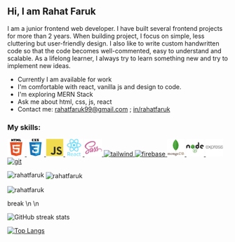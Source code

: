 ## Hi, I am Rahat Faruk

I am a junior frontend web developer. I have built several frontend projects for more than 2 years. When building project, I focus on simple, less cluttering but user-friendly design. I also like to write custom handwritten code so that the code becomes well-commented, easy to understand and scalable. As a lifelong learner, I always try to learn something new and try to implement new ideas. 

- Currently I am available for work 
- I'm comfortable with react, vanilla js and design to code.
- I'm exploring MERN Stack
- Ask me about html, css, js, react 
- Contact me: rahatfaruk99@gmail.com ; [in/rahatfaruk](https://www.linkedin.com/in/rahatfaruk/)
 
<h3 align="left">My skills:</h3>
<p align="left"> <a href="https://www.w3.org/html/" target="_blank" rel="noreferrer"> <img src="https://raw.githubusercontent.com/devicons/devicon/master/icons/html5/html5-original-wordmark.svg" alt="html5" width="40" height="40"/> </a> <a href="https://www.w3schools.com/css/" target="_blank" rel="noreferrer"> <img src="https://raw.githubusercontent.com/devicons/devicon/master/icons/css3/css3-original-wordmark.svg" alt="css3" width="40" height="40"/> </a> <a href="https://developer.mozilla.org/en-US/docs/Web/JavaScript" target="_blank" rel="noreferrer"> <img src="https://raw.githubusercontent.com/devicons/devicon/master/icons/javascript/javascript-original.svg" alt="javascript" width="40" height="40"/> </a> <a href="https://reactjs.org/" target="_blank" rel="noreferrer"> <img src="https://raw.githubusercontent.com/devicons/devicon/master/icons/react/react-original-wordmark.svg" alt="react" width="40" height="40"/> </a> <a href="https://sass-lang.com" target="_blank" rel="noreferrer"> <img src="https://raw.githubusercontent.com/devicons/devicon/master/icons/sass/sass-original.svg" alt="sass" width="40" height="40"/> </a> <a href="https://tailwindcss.com/" target="_blank" rel="noreferrer"> <img src="https://www.vectorlogo.zone/logos/tailwindcss/tailwindcss-icon.svg" alt="tailwind" width="40" height="40"/> </a> <a href="https://firebase.google.com/" target="_blank" rel="noreferrer"> <img src="https://www.vectorlogo.zone/logos/firebase/firebase-icon.svg" alt="firebase" width="40" height="40"/> </a> <a href="https://www.mongodb.com/" target="_blank" rel="noreferrer"> <img src="https://raw.githubusercontent.com/devicons/devicon/master/icons/mongodb/mongodb-original-wordmark.svg" alt="mongodb" width="40" height="40"/> </a> <a href="https://nodejs.org" target="_blank" rel="noreferrer"> <img src="https://raw.githubusercontent.com/devicons/devicon/master/icons/nodejs/nodejs-original-wordmark.svg" alt="nodejs" width="40" height="40"/> </a> <a href="https://expressjs.com" target="_blank" rel="noreferrer"> <img src="https://raw.githubusercontent.com/devicons/devicon/master/icons/express/express-original-wordmark.svg" alt="express" width="40" height="40"/> </a> <a href="https://git-scm.com/" target="_blank" rel="noreferrer"> <img src="https://www.vectorlogo.zone/logos/git-scm/git-scm-icon.svg" alt="git" width="40" height="40"/> </a> </p>


<p><img align="left" src="https://github-readme-stats.vercel.app/api/top-langs?username=rahatfaruk&show_icons=true&locale=en&layout=compact" alt="rahatfaruk" /></p>

<p>&nbsp;<img align="center" src="https://github-readme-stats.vercel.app/api?username=rahatfaruk&show_icons=true&locale=en" alt="rahatfaruk" /></p>

<p><img align="center" src="https://github-readme-streak-stats.herokuapp.com/?user=rahatfaruk&" alt="rahatfaruk" /></p>


break \n \n


![GitHub streak stats](https://streak-stats.demolab.com/?user=rahatfaruk)

[![Top Langs](https://github-readme-stats.vercel.app/api/top-langs/?username=rahatfaruk)](https://github.com/anuraghazra/github-readme-stats)

